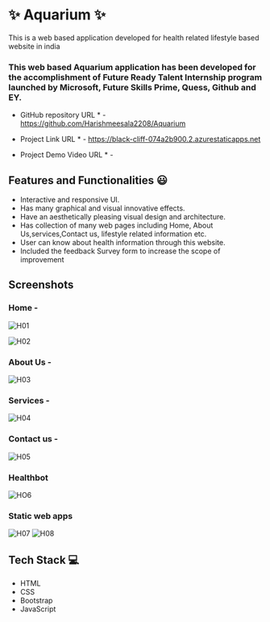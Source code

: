 # ✨ Aquarium ✨

This is a web based application developed for health related lifestyle based website in india

### This web based Aquarium application has been developed for the accomplishment of Future Ready Talent Internship program launched by Microsoft, Future Skills Prime, Quess, Github and EY.

* GitHub repository URL * - https://github.com/Harishmeesala2208/Aquarium

* Project Link URL * - https://black-cliff-074a2b900.2.azurestaticapps.net

* Project Demo Video URL * - 

## Features and Functionalities 😃

- Interactive and responsive UI.
- Has many graphical and visual innovative effects.
- Have an aesthetically pleasing visual design and architecture.
- Has collection of many web pages including Home, About Us,services,Contact us, lifestyle related information etc.
- User can know about health information through this website.
- Included the feedback Survey form to increase the scope of improvement 

## Screenshots

### Home - 
![H01](https://user-images.githubusercontent.com/123392099/214321732-c9620c30-e055-4d2d-8afa-89089e1de94d.png)

![H02](https://user-images.githubusercontent.com/123392099/214321829-187ce113-5ec8-413a-af13-c023e05c8e6f.png)




### About Us -
![H03](https://user-images.githubusercontent.com/123392099/214321893-568d23d4-97db-4b4e-8c5b-79da298f6e79.png)




### Services - 
![H04](https://user-images.githubusercontent.com/123392099/214321974-aee903e5-a6aa-4001-ba45-d0dc8a6f8ff2.png)




### Contact us - 
![H05](https://user-images.githubusercontent.com/123392099/214322070-92f252c5-bb9c-4f43-849b-a95039a3984a.png)




### Healthbot
![HO6](https://user-images.githubusercontent.com/123392099/214322482-2e715989-c199-47dc-9487-a241efbf13be.png)




### Static web apps
![H07](https://user-images.githubusercontent.com/123392099/214322811-91f742c9-5ce4-45fd-b3e3-c2573eeb0298.png)
![H08](https://user-images.githubusercontent.com/123392099/214322854-b4cdfd2a-2f0e-40e2-902c-4b838e818ba8.png)


## Tech Stack 💻
- HTML
- CSS
- Bootstrap
- JavaScript
